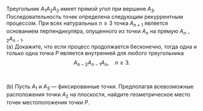 Треугольник ${{A}_{1}}{{A}_{2}}{{A}_{3}}$ имеет прямой угол при вершине ${{A}_{3}}$. Последовательность точек определена следующим рекуррентным процессом. При всех натуральных $n\ge 3$ точка ${{A}_{n+1}}$ является основанием перпендикуляра, опущенного из точки ${{A}_{n}}$ на прямую ${{A}_{n-2}}{{A}_{n-1}}$.
<br> (a)	Докажите, что если процесс продолжается бесконечно, тогда одна и только одна точка $P$ является внутренней для любого треугольника  $$ {{A}_{n-2}}{{A}_{n-1}}{{A}_{n}} , \quad n\ge 3.  $$  
<br> (b)	Пусть ${{A}_{1}}$  и ${{A}_{3}}$ — фиксированные точки. Предполагая всевозможные расположения точки ${{A}_{2}}$  на плоскости, найдите геометрическое место точек местоположения точки $P$.